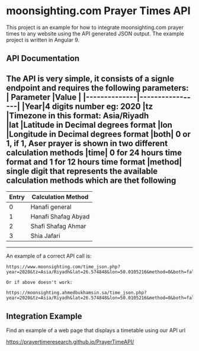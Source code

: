 # moonsighting.com Prayer Times API

  

This project is an example for how to integrate moonsighting.com prayer times to any website using the API generated JSON output. The example project is written in Angular 9.

  

## API Documentation

  

The API is very simple, it consists of a signle endpoint and requires the following parameters:
| Parameter    |Value            |
|--------------|-----------------|
|Year|4 digits number eg: 2020
|tz  |Timezone in this format: Asia/Riyadh      
|lat |Latitude in Decimal degrees format
|lon |Longitude in Decimal degrees format
|both| 0 or 1, if 1, Aser prayer is shown in two different calculation methods
|time|  0 for 24 hours time format and 1 for 12 hours time format
|method| single digit that represents the available calculation methods which are thet following
---------------
| Entry    |Calculation Method            |
|--------------|-----------------|
|0|Hanafi general
|1  |Hanafi Shafag Abyad      
|2 |Shafi Shafag Ahmar
|3 |Shia Jafari
---------------



An example of a correct API call is:



    https://www.moonsighting.com/time_json.php?year=2020&tz=Asia/Riyadh&lat=26.574848&lon=50.0105216&method=0&both=false&time=0

    Or if above doesn't work:

    https://moonsighting.ahmedbukhamsin.sa/time_json.php?year=2020&tz=Asia/Riyadh&lat=26.574848&lon=50.0105216&method=0&both=false&time=0

## Integration Example
Find an example of a web page that displays a timetable using our API
url  
  
https://prayertimeresearch.github.io/PrayerTimeAPI/
